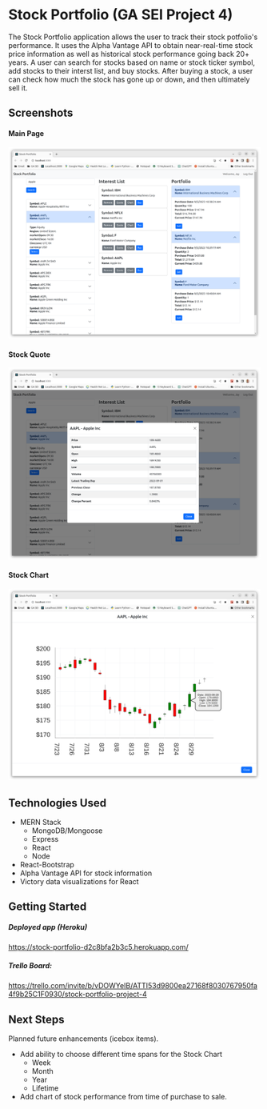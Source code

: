 # Stock Portfolio (GA SEI Project 4)

The Stock Portfolio application allows the user to track their stock potfolio's performance. It 
uses the Alpha Vantage API to obtain near-real-time stock price information as well as 
historical stock performance going back 20+ years.  A user can search for stocks based on name or 
stock ticker symbol, add stocks to their interst list, and buy stocks.  After buying a stock, a 
user can check how much the stock has gone up or down, and then ultimately sell it.

## Screenshots
#### Main Page
![Main Page](ss-main.png)
#### Stock Quote
![Stock Quote](ss-quote.png)
#### Stock Chart
![Stock Chart](ss-chart.png)

## Technologies Used
* MERN Stack
    * MongoDB/Mongoose
    * Express
    * React
    * Node
* React-Bootstrap
* Alpha Vantage API for stock information
* Victory data visualizations for React

## Getting Started

##### Deployed app (Heroku)
https://stock-portfolio-d2c8bfa2b3c5.herokuapp.com/

##### Trello Board:
https://trello.com/invite/b/vDOWYeIB/ATTI53d9800ea27168f8030767950fa4f9b25C1F0930/stock-portfolio-project-4

## Next Steps
Planned future enhancements (icebox items).
* Add ability to choose different time spans for the Stock Chart
    * Week
    * Month
    * Year
    * Lifetime
* Add chart of stock performance from time of purchase to sale.
